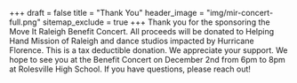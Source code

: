 +++
draft = false
title = "Thank You"
header_image = "img/mir-concert-full.png"
sitemap_exclude = true
+++
Thank you for the sponsoring the Move It Raleigh Benefit Concert.  All proceeds will be donated to Helping Hand Mission of Raleigh and dance studios impacted by Hurricane Florence.
This is a tax deductible donation.
We appreciate your support.  We hope to see you at the Benefit Concert on December 2nd from 6pm to 8pm at Rolesville High School.
If you have questions, please reach out!